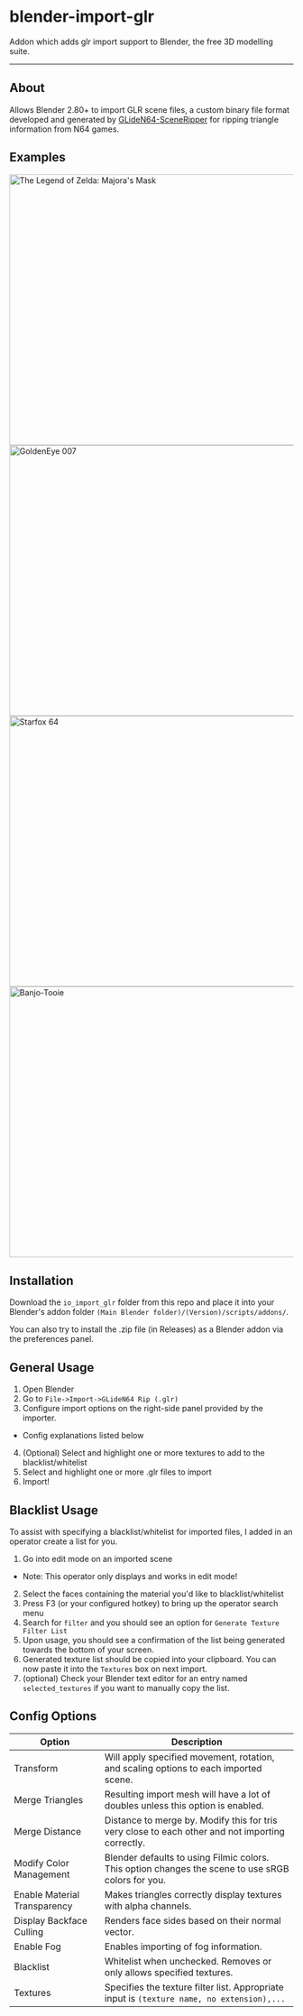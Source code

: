 # blender-import-glr
Addon which adds glr import support to Blender, the free 3D modelling suite.

---

## About

Allows Blender 2.80+ to import GLR scene files, a custom binary file format developed and generated by [GLideN64-SceneRipper](https://github.com/Luctaris/GLideN64-SceneRipper/) for ripping triangle information from N64 games.

## Examples

<picture>
  <img width=854 height=480 alt="The Legend of Zelda: Majora's Mask" src="pictures/majoras_mask.png">
</picture>

<picture>
  <img width=854 height=480 alt="GoldenEye 007" src="pictures/goldeneye.png">
</picture>

<picture>
  <img width=854 height=480 alt="Starfox 64" src="pictures/starfox.png">
</picture>

<picture>
  <img width=854 height=480 alt="Banjo-Tooie" src="pictures/tooie.png">
</picture>

## Installation

Download the `io_import_glr` folder from this repo and place it into your Blender's addon folder `(Main Blender folder)/(Version)/scripts/addons/`.

You can also try to install the .zip file (in Releases) as a Blender addon via the preferences panel.

## General Usage

1. Open Blender
2. Go to `File->Import->GLideN64 Rip (.glr)`
3. Configure import options on the right-side panel provided by the importer.
- Config explanations listed below
4. (Optional) Select and highlight one or more textures to add to the blacklist/whitelist
5. Select and highlight one or more .glr files to import
6. Import!

## Blacklist Usage

To assist with specifying a blacklist/whitelist for imported files, I added in an operator create a list for you.

1. Go into edit mode on an imported scene
- Note: This operator only displays and works in edit mode!
2. Select the faces containing the material you'd like to blacklist/whitelist
3. Press F3 (or your configured hotkey) to bring up the operator search menu
4. Search for `filter` and you should see an option for `Generate Texture Filter List`
5. Upon usage, you should see a confirmation of the list being generated towards the bottom of your screen.
6. Generated texture list should be copied into your clipboard. You can now paste it into the `Textures` box on next import.
7. (optional) Check your Blender text editor for an entry named `selected_textures` if you want to manually copy the list.

## Config Options

| Option                        | Description                                                                                        |
| ----------------------------- | -------------------------------------------------------------------------------------------------- |
| Transform                     | Will apply specified movement, rotation, and scaling options to each imported scene.               |
| Merge Triangles               | Resulting import mesh will have a lot of doubles unless this option is enabled.                    |
| Merge Distance                | Distance to merge by. Modify this for tris very close to each other and not importing correctly.   |
| Modify Color Management       | Blender defaults to using Filmic colors. This option changes the scene to use sRGB colors for you. |
| Enable Material Transparency  | Makes triangles correctly display textures with alpha channels.                                    |
| Display Backface Culling      | Renders face sides based on their normal vector.                                                   |
| Enable Fog                    | Enables importing of fog information.                                                              |
| Blacklist                     | Whitelist when unchecked. Removes or only allows specified textures.                               |
| Textures                      | Specifies the texture filter list. Appropriate input is `(texture name, no extension),...`         |
